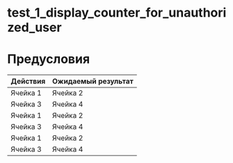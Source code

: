 # test_1_display_counter_for_unauthorized_user

# Предусловия
| Действия | Ожидаемый результат |
| ----------- | ----------- |
| Ячейка 1    | Ячейка 2   |
| Ячейка 3    | Ячейка 4   |
| Ячейка 1    | Ячейка 2   |
| Ячейка 3    | Ячейка 4   |
| Ячейка 1    | Ячейка 2   |
| Ячейка 3    | Ячейка 4   |
